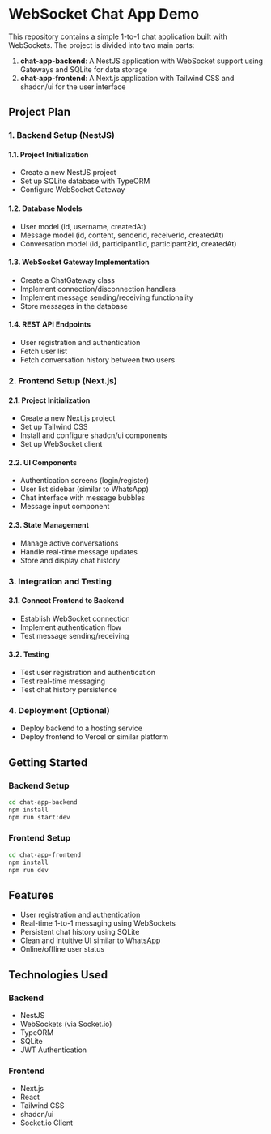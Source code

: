 # WebSocket Chat App Demo

This repository contains a simple 1-to-1 chat application built with WebSockets. The project is divided into two main parts:

1. **chat-app-backend**: A NestJS application with WebSocket support using Gateways and SQLite for data storage
2. **chat-app-frontend**: A Next.js application with Tailwind CSS and shadcn/ui for the user interface

## Project Plan

### 1. Backend Setup (NestJS)

#### 1.1. Project Initialization

- Create a new NestJS project
- Set up SQLite database with TypeORM
- Configure WebSocket Gateway

#### 1.2. Database Models

- User model (id, username, createdAt)
- Message model (id, content, senderId, receiverId, createdAt)
- Conversation model (id, participant1Id, participant2Id, createdAt)

#### 1.3. WebSocket Gateway Implementation

- Create a ChatGateway class
- Implement connection/disconnection handlers
- Implement message sending/receiving functionality
- Store messages in the database

#### 1.4. REST API Endpoints

- User registration and authentication
- Fetch user list
- Fetch conversation history between two users

### 2. Frontend Setup (Next.js)

#### 2.1. Project Initialization

- Create a new Next.js project
- Set up Tailwind CSS
- Install and configure shadcn/ui components
- Set up WebSocket client

#### 2.2. UI Components

- Authentication screens (login/register)
- User list sidebar (similar to WhatsApp)
- Chat interface with message bubbles
- Message input component

#### 2.3. State Management

- Manage active conversations
- Handle real-time message updates
- Store and display chat history

### 3. Integration and Testing

#### 3.1. Connect Frontend to Backend

- Establish WebSocket connection
- Implement authentication flow
- Test message sending/receiving

#### 3.2. Testing

- Test user registration and authentication
- Test real-time messaging
- Test chat history persistence

### 4. Deployment (Optional)

- Deploy backend to a hosting service
- Deploy frontend to Vercel or similar platform

## Getting Started

### Backend Setup

```bash
cd chat-app-backend
npm install
npm run start:dev
```

### Frontend Setup

```bash
cd chat-app-frontend
npm install
npm run dev
```

## Features

- User registration and authentication
- Real-time 1-to-1 messaging using WebSockets
- Persistent chat history using SQLite
- Clean and intuitive UI similar to WhatsApp
- Online/offline user status

## Technologies Used

### Backend

- NestJS
- WebSockets (via Socket.io)
- TypeORM
- SQLite
- JWT Authentication

### Frontend

- Next.js
- React
- Tailwind CSS
- shadcn/ui
- Socket.io Client
